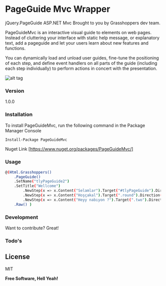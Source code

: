 # PageGuide Mvc Wrapper

jQuery.PageGuide ASP.NET Mvc Brought to you by Grasshoppers dev team.

PageGuideMvc is an interactive visual guide to elements on web pages. 
Instead of cluttering your interface with static help message, or explanatory text, 
add a pageguide and let your users learn about new features and functions.

You can dynamically load and unload user guides, fine-tune the positioning of each step, and define event handlers on all parts of the guide (including each step individually) to perform actions in concert with the presentation.

![alt tag](http://rlv.zcache.com.au/funny_kung_fu_grasshopper_stickers-rb51cfd1f1e6240b48b4ddb36ee0fa376_v9waf_8byvr_512.jpg)

### Version
1.0.0

### Installation
To install PageGuideMvc, run the following command in the Package Manager Console
```sh
Install-Package PageGuideMvc
```
Nuget Link 
[https://www.nuget.org/packages/PageGuideMvc/] 

### Usage
```sh
@(Html.Grasshoppers()
    .PageGuide()
    .SetName("tlyPageGuide2")
    .SetTitle("Wellcome") 
        .NewStep(x => x.Content("Selamlar").Target("#tlyPageGuide").Direction(Direction.Top).CreateStep()) 
        .NewStep(x => x.Content("Hoşçakal").Target(".round").Direction(Direction.Right).CreateStep()) 
        .NewStep(x => x.Content("Heyy nabıyon ?").Target(".two").Direction(Direction.Top).CreateStep()) 
    .Raw() )
```
### Development

Want to contribute? Great!

[Alper Hankendi]:https://github.com/alperhankendi
[Oğuzhan Soykan]:https://github.com/osoykan 

### Todo's

License
----

MIT


**Free Software, Hell Yeah!**



